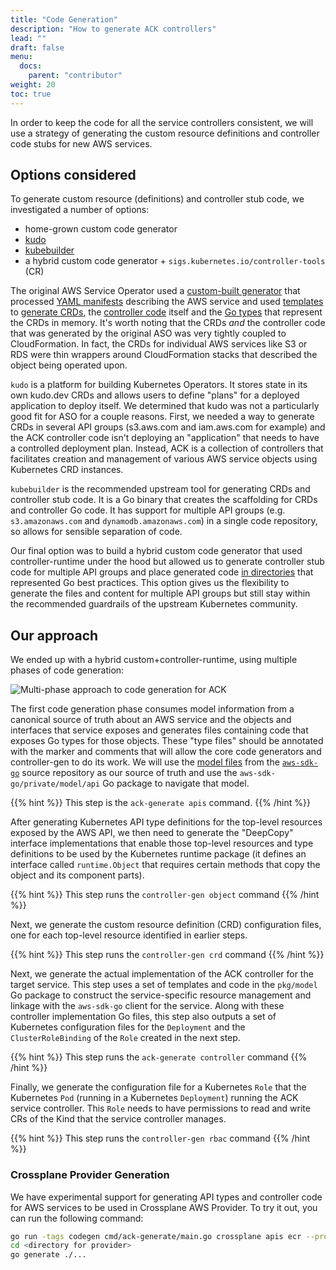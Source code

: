 ```yaml
---
title: "Code Generation"
description: "How to generate ACK controllers"
lead: ""
draft: false
menu: 
  docs:
    parent: "contributor"
weight: 20
toc: true
---
```


In order to keep the code for all the service controllers consistent, we will
use a strategy of generating the custom resource definitions and controller
code stubs for new AWS services.

## Options considered

To generate custom resource (definitions) and controller stub code, we 
investigated a number of options:

- home-grown custom code generator
- [kudo](https://kudo.dev)
- [kubebuilder](https://github.com/kubernetes-sigs/kubebuilder)
- a hybrid custom code generator + `sigs.kubernetes.io/controller-tools` (CR)

The original AWS Service Operator used a [custom-built generator][1] that
processed [YAML manifests][2] describing the AWS service and used
[templates][3] to [generate CRDs][4], the [controller code][5] itself and the
[Go types][6] that represent the CRDs in memory. It's worth noting that the
CRDs *and* the controller code that was generated by the original ASO was very
tightly coupled to CloudFormation. In fact, the CRDs for individual AWS
services like S3 or RDS were thin wrappers around CloudFormation stacks that
described the object being operated upon.

`kudo` is a platform for building Kubernetes Operators. It stores state in its
own kudo.dev CRDs and allows users to define "plans" for a deployed application
to deploy itself. We determined that kudo was not a particularly good fit for
ASO for a couple reasons. First, we needed a way to generate CRDs in several
API groups (s3.aws.com and iam.aws.com for example) and the ACK controller code
isn't deploying an "application" that needs to have a controlled deployment
plan. Instead, ACK is a collection of controllers that facilitates creation and
management of various AWS service objects using Kubernetes CRD instances.

`kubebuilder` is the recommended upstream tool for generating CRDs and controller 
stub code. It is a Go binary that creates the scaffolding for CRDs and
controller Go code. It has support for multiple API groups (e.g. `s3.amazonaws.com`
and `dynamodb.amazonaws.com`) in a single code repository, so allows for sensible
separation of code.

Our final option was to build a hybrid custom code generator that used
controller-runtime under the hood but allowed us to generate controller stub
code for multiple API groups and place generated code [in directories][7] that
represented Go best practices. This option gives us the flexibility to generate
the files and content for multiple API groups but still stay within the
recommended guardrails of the upstream Kubernetes community.


## Our approach

We ended up with a hybrid custom+controller-runtime, using multiple phases of
code generation:

![Multi-phase approach to code generation for ACK](../images/multi-phase-code-generation.png)

The first code generation phase consumes model information from a canonical
source of truth about an AWS service and the objects and interfaces that
service exposes and generates files containing code that exposes Go types for
those objects. These "type files" should be annotated with the marker and
comments that will allow the core code generators and controller-gen to do its
work. We will use the [model
files](https://github.com/aws/aws-sdk-go/tree/master/models/apis) from the
[`aws-sdk-go`](https://github.com/aws/aws-sdk-go) source repository as our
source of truth and use the `aws-sdk-go/private/model/api` Go package to
navigate that model.

{{% hint %}}
This step is the `ack-generate apis` command.
{{% /hint %}}

After generating Kubernetes API type definitions for the top-level resources
exposed by the AWS API, we then need to generate the "DeepCopy" interface
implementations that enable those top-level resources and type definitions to
be used by the Kubernetes runtime package (it defines an interface called
`runtime.Object` that requires certain methods that copy the object and its
component parts).

{{% hint %}}
This step runs the `controller-gen object` command 
{{% /hint %}}

Next, we generate the custom resource definition (CRD) configuration files, one
for each top-level resource identified in earlier steps.

{{% hint %}}
This step runs the `controller-gen crd` command
{{% /hint %}}

Next, we generate the actual implementation of the ACK controller for the
target service. This step uses a set of templates and code in the `pkg/model`
Go package to construct the service-specific resource management and linkage
with the `aws-sdk-go` client for the service. Along with these controller
implementation Go files, this step also outputs a set of Kubernetes
configuration files for the `Deployment` and the `ClusterRoleBinding` of the
`Role` created in the next step.

{{% hint %}}
This step runs the `ack-generate controller` command
{{% /hint %}}

Finally, we generate the configuration file for a Kubernetes `Role` that the
Kubernetes `Pod` (running in a Kubernetes `Deployment`) running the ACK service
controller. This `Role` needs to have permissions to read and write CRs of the
Kind that the service controller manages.

{{% hint %}}
This step runs the `controller-gen rbac` command
{{% /hint %}}

### Crossplane Provider Generation

We have experimental support for generating API types and controller code for AWS
services to be used in Crossplane AWS Provider. To try it out, you can run the
following command:

```bash
go run -tags codegen cmd/ack-generate/main.go crossplane apis ecr --provider-dir <directory for provider>
cd <directory for provider>
go generate ./...
```

[1]: https://github.com/amazon-archives/aws-service-operator/tree/master/code-generation
[2]: https://github.com/amazon-archives/aws-service-operator/tree/master/models
[3]: https://github.com/amazon-archives/aws-service-operator/tree/master/code-generation/pkg/codegen/assets
[4]: https://github.com/amazon-archives/aws-service-operator/blob/b4befd62322a57ac78aa39ea08771fc32912592a/code-generation/pkg/codegen/assets/aws-service-operator.yaml.templ#L13-L31
[5]: https://github.com/amazon-archives/aws-service-operator/blob/master/code-generation/pkg/codegen/assets/operator.go.templ
[6]: https://github.com/amazon-archives/aws-service-operator/blob/master/code-generation/pkg/codegen/assets/types.go.templ
[7]: https://github.com/kubernetes-sigs/kubebuilder/issues/1268
